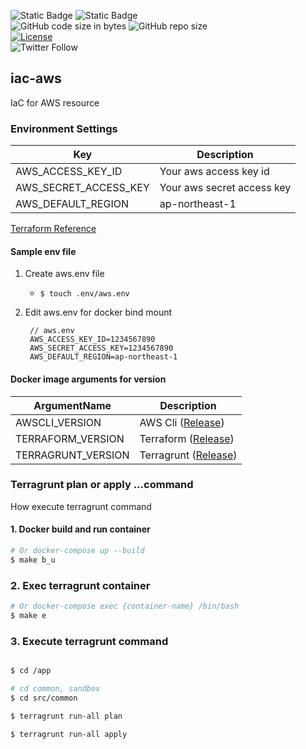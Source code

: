 ![Static Badge](https://img.shields.io/badge/Terraform-%235C4EE5)
![Static Badge](https://img.shields.io/badge/Terragrunt-%235C4EE5)
<br/>
![GitHub code size in bytes](https://img.shields.io/github/languages/code-size/zero-hack-org/iac-aws)
![GitHub repo size](https://img.shields.io/github/repo-size/zero-hack-org/iac-aws)
<br/>
[![License](https://img.shields.io/badge/License-Apache%202.0-blue.svg)](https://opensource.org/licenses/Apache-2.0)
<br/>
![Twitter Follow](https://img.shields.io/twitter/follow/y_morimoto_dev?style=social)

## iac-aws

IaC for AWS resource

### Environment Settings

| Key                   | Description                |
| --------------------- | -------------------------- |
| AWS_ACCESS_KEY_ID     | Your aws access key id     |
| AWS_SECRET_ACCESS_KEY | Your aws secret access key |
| AWS_DEFAULT_REGION    | ap-northeast-1             |

[Terraform Reference](https://registry.terraform.io/providers/hashicorp/aws/latest/docs#environment-variables)

#### Sample env file

1. Create aws.env file

   - `$ touch .env/aws.env`

2. Edit aws.env for docker bind mount

   ```env
    // aws.env
    AWS_ACCESS_KEY_ID=1234567890
    AWS_SECRET_ACCESS_KEY=1234567890
    AWS_DEFAULT_REGION=ap-northeast-1
   ```

#### Docker image arguments for version

| ArgumentName       | Description                                                                                                |
| ------------------ | ---------------------------------------------------------------------------------------------------------- |
| AWSCLI_VERSION     | AWS Cli ([Release](https://raw.githubusercontent.com/aws/aws-cli/v2/CHANGELOG.rst))                        |
| TERRAFORM_VERSION  | Terraform ([Release](https://releases.hashicorp.com/terraform))                                            |
| TERRAGRUNT_VERSION | Terragrunt ([Release](https://terragrunt.gruntwork.io/docs/getting-started/supported-terraform-versions/)) |

### Terragrunt plan or apply ...command

How execute terragrunt command

#### 1. Docker build and run container

```bash
# Or docker-compose up --build
$ make b_u
```

### 2. Exec terragrunt container

```bash
# Or docker-compose exec {container-name} /bin/bash
$ make e
```

### 3. Execute terragrunt command

```bash

$ cd /app

# cd common, sandbox
$ cd src/common

$ terragrunt run-all plan

$ terragrunt run-all apply
```
